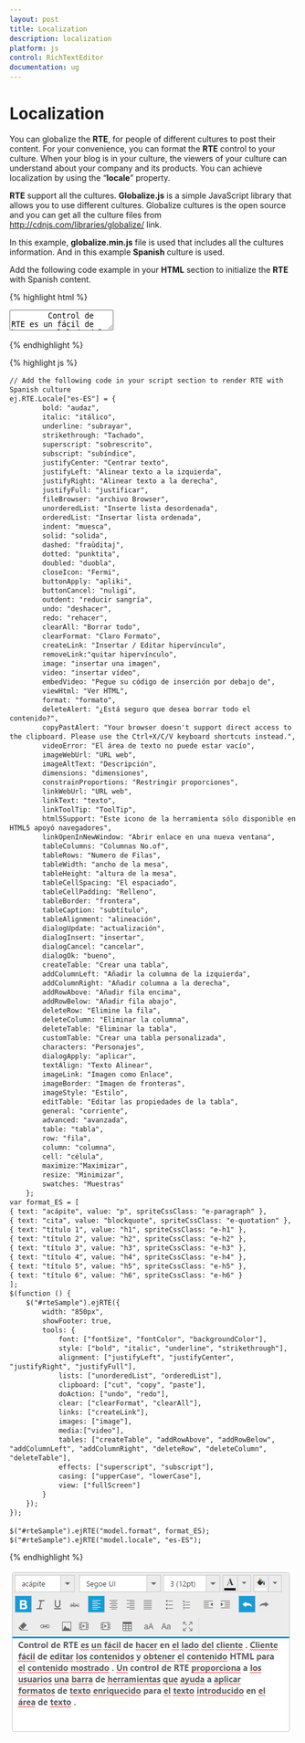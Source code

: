 ```yaml
---
layout: post
title: Localization
description: localization
platform: js
control: RichTextEditor
documentation: ug
---
```


# Localization

You can globalize the **RTE**, for people of different cultures to post their content. For your convenience, you can format the **RTE** control to your culture. When your blog is in your culture, the viewers of your culture can understand about your company and its products. You can achieve localization by using the “**locale**” property. 

**RTE** support all the cultures. **Globalize.js** is a simple JavaScript library that allows you to use different cultures. Globalize cultures is the open source and you can get all the culture files from http://cdnjs.com/libraries/globalize/ link. 

In this example, **globalize.min.js** file is used that includes all the cultures information. And in this example **Spanish** culture is used. 

Add the following code example in your **HTML** section to initialize the **RTE** with Spanish content.

{% highlight html %}

<div class="rte">
    <textarea id="rteSample">
        Control de RTE es un fácil de hacer en el lado del cliente .
        Cliente fácil de editar los contenidos y obtener el contenido HTML para el contenido mostrado .
        Un control de RTE proporciona a los usuarios una barra de herramientas que ayuda a aplicar formatos
        de texto enriquecido para el texto introducido en el área de texto .
    </textarea>
</div>

{% endhighlight %}

{% highlight js %}

    // Add the following code in your script section to render RTE with Spanish culture
    ej.RTE.Locale["es-ES"] = {
            bold: "audaz",
            italic: "itálico",
            underline: "subrayar",
            strikethrough: "Tachado",
            superscript: "sobrescrito",
            subscript: "subíndice",
            justifyCenter: "Centrar texto",
            justifyLeft: "Alinear texto a la izquierda",
            justifyRight: "Alinear texto a la derecha",
            justifyFull: "justificar",
            fileBrowser: "archivo Browser",
            unorderedList: "Inserte lista desordenada",
            orderedList: "Insertar lista ordenada",
            indent: "muesca",
            solid: "solida",
            dashed: "fraŭditaj",
            dotted: "punktita",
            doubled: "duobla",
            closeIcon: "Fermi",
            buttonApply: "apliki",
            buttonCancel: "nuligi",
            outdent: "reducir sangría",
            undo: "deshacer",
            redo: "rehacer",
            clearAll: "Borrar todo",
            clearFormat: "Claro Formato",
            createLink: "Insertar / Editar hipervínculo",
			removeLink:"quitar hipervínculo",
            image: "insertar una imagen",
            video: "insertar vídeo",
            embedVideo: "Pegue su código de inserción por debajo de",
            viewHtml: "Ver HTML",
            format: "formato",
            deleteAlert: "¿Está seguro que desea borrar todo el contenido?",
            copyPastAlert: "Your browser doesn't support direct access to the clipboard. Please use the Ctrl+X/C/V keyboard shortcuts instead.",
            videoError: "El área de texto no puede estar vacío",
            imageWebUrl: "URL web",
            imageAltText: "Descripción",
            dimensions: "dimensiones",
            constrainProportions: "Restringir proporciones",
            linkWebUrl: "URL web",
            linkText: "texto",
            linkToolTip: "ToolTip",
            html5Support: "Este icono de la herramienta sólo disponible en HTML5 apoyó navegadores",
            linkOpenInNewWindow: "Abrir enlace en una nueva ventana",
            tableColumns: "Columnas No.of",
            tableRows: "Numero de Filas",
            tableWidth: "ancho de la mesa",
            tableHeight: "altura de la mesa",
            tableCellSpacing: "El espaciado",
            tableCellPadding: "Relleno",
            tableBorder: "frontera",
            tableCaption: "subtítulo",
            tableAlignment: "alineación",
            dialogUpdate: "actualización",
            dialogInsert: "insertar",
            dialogCancel: "cancelar",
            dialogOk: "bueno",
            createTable: "Crear una tabla",
            addColumnLeft: "Añadir la columna de la izquierda",
            addColumnRight: "Añadir columna a la derecha",
            addRowAbove: "Añadir fila encima",
            addRowBelow: "Añadir fila abajo",
            deleteRow: "Elimine la fila",
            deleteColumn: "Eliminar la columna",
            deleteTable: "Eliminar la tabla",
            customTable: "Crear una tabla personalizada",
            characters: "Personajes",
            dialogApply: "aplicar",
            textAlign: "Texto Alinear",
            imageLink: "Imagen como Enlace",
            imageBorder: "Imagen de fronteras",
            imageStyle: "Estilo",
            editTable: "Editar las propiedades de la tabla",
            general: "corriente",
            advanced: "avanzada",
            table: "tabla",
            row: "fila",
            column: "columna",
            cell: "célula",
			maximize:"Maximizar",
		    resize: "Minimizar",
			swatches: "Muestras"
        };
    var format_ES = [
    { text: "acápite", value: "p", spriteCssClass: "e-paragraph" },
    { text: "cita", value: "blockquote", spriteCssClass: "e-quotation" },
    { text: "título 1", value: "h1", spriteCssClass: "e-h1" },
    { text: "título 2", value: "h2", spriteCssClass: "e-h2" },
    { text: "título 3", value: "h3", spriteCssClass: "e-h3" },
    { text: "título 4", value: "h4", spriteCssClass: "e-h4" },
    { text: "título 5", value: "h5", spriteCssClass: "e-h5" },
    { text: "título 6", value: "h6", spriteCssClass: "e-h6" }
    ];
    $(function () {
        $("#rteSample").ejRTE({
            width: "850px",
            showFooter: true,
            tools: {
                font: ["fontSize", "fontColor", "backgroundColor"],
                style: ["bold", "italic", "underline", "strikethrough"],
                alignment: ["justifyLeft", "justifyCenter", "justifyRight", "justifyFull"],
                lists: ["unorderedList", "orderedList"],
                clipboard: ["cut", "copy", "paste"],
                doAction: ["undo", "redo"],
                clear: ["clearFormat", "clearAll"],
                links: ["createLink"],
                images: ["image"],
                media:["video"],
                tables: ["createTable", "addRowAbove", "addRowBelow", "addColumnLeft", "addColumnRight", "deleteRow", "deleteColumn", "deleteTable"],
                effects: ["superscript", "subscript"],
                casing: ["upperCase", "lowerCase"],
                view: ["fullScreen"]                
            }
        });
    });

    $("#rteSample").ejRTE("model.format", format_ES);
    $("#rteSample").ejRTE("model.locale", "es-ES");

{% endhighlight %}


![](Localization_images/Localization_img1.png)


